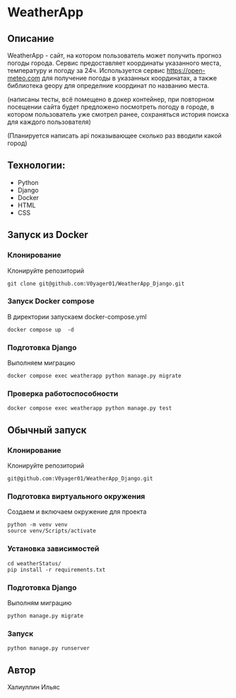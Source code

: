 # WeatherApp
## Описание
WeatherApp - сайт, на котором пользователь может получить прогноз погоды города.
Сервис предоставляет координаты указанного места, температуру и погоду за 24ч.
Используется сервис https://open-meteo.com для получение погоды в указанных координатах, а также библиотека geopy для определние координат по названию места. 

(написаны тесты, всё помещено в докер контейнер, при повторном посещении сайта будет предложено посмотреть погоду в городе, в котором пользователь уже смотрел ранее, сохраняться история поиска для каждого пользователя)

(Планируется написать api показывающее сколько раз вводили какой город)
## Технологии:
* Python
* Django
* Docker
* HTML
* CSS

## Запуcк из Docker 
### Клонирование
Клонируйте репозиторий
```
git clone git@github.com:V0yager01/WeatherApp_Django.git
```
### Запуск Docker compose 
В директории запускаем docker-compose.yml
```
docker compose up  -d
```
### Подготовка Django
Выполняeм миграцию
```
docker compose exec weatherapp python manage.py migrate
```
### Проверка работоспособности 
```
docker compose exec weatherapp python manage.py test
```

## Обычный запуск
### Клонирование
Клонируйте репозиторий
```
git@github.com:V0yager01/WeatherApp_Django.git
```
### Подготовка виртуального окружения
Создаем и включаем окружение для проекта
```
python -m venv venv
source venv/Scripts/activate
```
### Установка зависимостей
```
cd weatherStatus/
pip install -r requirements.txt
```
### Подготовка Django
Выполням миграцию
```
python manage.py migrate
```
### Запуск
```
python manage.py runserver
```

## Автор
Халиуллин Ильяс
